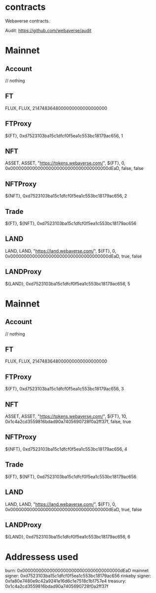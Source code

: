 # contracts

Webaverse contracts.

Audit: https://github.com/webaverse/audit

# Mainnet

## Account
// nothing
## FT
FLUX, FLUX, 2147483648000000000000000000
## FTProxy
${FT}, 0xd7523103ba15c1dfcf0f5ea1c553bc18179ac656, 1
## NFT
ASSET, ASSET, "https://tokens.webaverse.com/", ${FT}, 0, 0x000000000000000000000000000000000000dEaD, false, false
## NFTProxy
${NFT}, 0xd7523103ba15c1dfcf0f5ea1c553bc18179ac656, 2
## Trade
${FT}, ${NFT}, 0xd7523103ba15c1dfcf0f5ea1c553bc18179ac656
## LAND
LAND, LAND, "https://land.webaverse.com/", ${FT}, 0, 0x000000000000000000000000000000000000dEaD, true, false
## LANDProxy
${LAND}, 0xd7523103ba15c1dfcf0f5ea1c553bc18179ac656, 5

# Mainnet

## Account
// nothing
## FT
FLUX, FLUX, 2147483648000000000000000000
## FTProxy
${FT}, 0xd7523103ba15c1dfcf0f5ea1c553bc18179ac656, 3
## NFT
ASSET, ASSET, "https://tokens.webaverse.com/", ${FT}, 10, 0x1c4a2cd3559816bdad90a7405690728f0a2ff37f, false, true
## NFTProxy
${NFT}, 0xd7523103ba15c1dfcf0f5ea1c553bc18179ac656, 4
## Trade
${FT}, ${NFT}, 0xd7523103ba15c1dfcf0f5ea1c553bc18179ac656
## LAND
LAND, LAND, "https://land.webaverse.com/", ${FT}, 0, 0x000000000000000000000000000000000000dEaD, true, false
## LANDProxy
${LAND}, 0xd7523103ba15c1dfcf0f5ea1c553bc18179ac656, 6

# Addressess used

burn: 0x000000000000000000000000000000000000dEaD
mainnet signer: 0xd7523103ba15c1dfcf0f5ea1c553bc18179ac656
rinkeby signer: 0xfa80e7480e9c42a9241e16d6c1e7518c1b1757e4
treasury: 0x1c4a2cd3559816bdad90a7405690728f0a2ff37f
